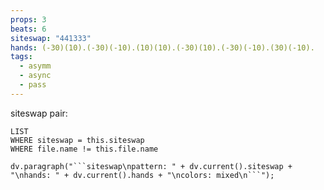 ```yaml
---
props: 3
beats: 6
siteswap: "441333"
hands: (-30)(10).(-30)(-10).(10)(10).(-30)(10).(-30)(-10).(30)(-10).
tags:
  - asymm
  - async
  - pass
---
```


siteswap pair:
```dataview
LIST
WHERE siteswap = this.siteswap
WHERE file.name != this.file.name
```
```dataviewjs
dv.paragraph("```siteswap\npattern: " + dv.current().siteswap + "\nhands: " + dv.current().hands + "\ncolors: mixed\n```");
```
